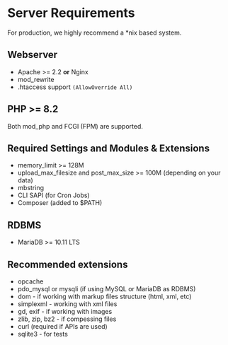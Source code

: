 # Server Requirements

For production, we highly recommend a *nix based system.

## Webserver

* Apache >= 2.2 **or** Nginx
* mod_rewrite
* .htaccess support `(AllowOverride All)`

## PHP >= 8.2

Both mod_php and FCGI (FPM) are supported.

## Required Settings and Modules & Extensions

* memory_limit >= 128M
* upload_max_filesize and post_max_size >= 100M (depending on your data)
* mbstring
* CLI SAPI (for Cron Jobs)
* Composer (added to $PATH)

## RDBMS

* MariaDB >= 10.11 LTS

## Recommended extensions

* opcache
* pdo_mysql or mysqli (if using MySQL or MariaDB as RDBMS)
* dom - if working with markup files structure (html, xml, etc)
* simplexml - working with xml files
* gd, exif - if working with images
* zlib, zip, bz2 - if compessing files
* curl (required if APIs are used)
* sqlite3 - for tests
